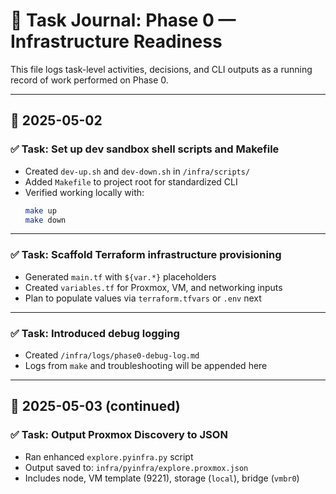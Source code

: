 # 📘 Task Journal: Phase 0 — Infrastructure Readiness

This file logs task-level activities, decisions, and CLI outputs as a running record of work performed on Phase 0.

---

## 📅 2025-05-02

### ✅ Task: Set up dev sandbox shell scripts and Makefile
- Created `dev-up.sh` and `dev-down.sh` in `/infra/scripts/`
- Added `Makefile` to project root for standardized CLI
- Verified working locally with:
  ```bash
  make up
  make down
  ```

---

### ✅ Task: Scaffold Terraform infrastructure provisioning
- Generated `main.tf` with `${var.*}` placeholders
- Created `variables.tf` for Proxmox, VM, and networking inputs
- Plan to populate values via `terraform.tfvars` or `.env` next

---

### ✅ Task: Introduced debug logging
- Created `/infra/logs/phase0-debug-log.md`
- Logs from `make` and troubleshooting will be appended here

---

## 📅 2025-05-03 (continued)

### ✅ Task: Output Proxmox Discovery to JSON
- Ran enhanced `explore.pyinfra.py` script
- Output saved to: `infra/pyinfra/explore.proxmox.json`
- Includes node, VM template (9221), storage (`local`), bridge (`vmbr0`)


